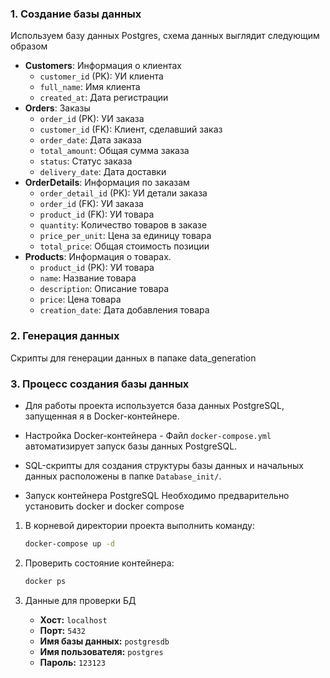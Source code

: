 ### 1. Создание базы данных
Используем базу данных Postgres, схема данных выглядит следующим образом

- **Customers**: Информация о клиентах
  - `customer_id` (PK): УИ клиента
  - `full_name`: Имя клиента
  - `created_at`: Дата регистрации
- **Orders**: Заказы
  - `order_id` (PK): УИ заказа
  - `customer_id` (FK): Клиент, сделавший заказ
  - `order_date`: Дата заказа
  - `total_amount`: Общая сумма заказа
  - `status`: Статус заказа
  - `delivery_date`: Дата доставки
- **OrderDetails**: Информация по заказам
  - `order_detail_id` (PK): УИ детали заказа
  - `order_id` (FK): УИ заказа
  - `product_id` (FK): УИ товара
  - `quantity`: Количество товаров в заказе
  - `price_per_unit`: Цена за единицу товара
  - `total_price`: Общая стоимость позиции
- **Products**: Информация о товарах.
  - `product_id` (PK): УИ товара
  - `name`: Название товара
  - `description`: Описание товара
  - `price`: Цена товара
  - `creation_date`: Дата добавления товара
 
 ### 2. Генерация данных
 Скрипты для генерации данных в папаке data_generation

 ### 3. Процесс создания базы данных

- Для работы проекта используется база данных PostgreSQL, запущенная я в Docker-контейнере. 

- Настройка Docker-контейнера - Файл `docker-compose.yml` автоматизирует запуск базы данных PostgreSQL.

- SQL-скрипты для создания структуры базы данных и начальных данных расположены в папке `Database_init/`. 

- Запуск контейнера PostgreSQL
Необходимо предварительно установить docker и docker compose
1. В корневой директории проекта выполнить команду:
   ```bash
   docker-compose up -d
   ```

2. Проверить состояние контейнера:
   ```bash
   docker ps
   ```

3. Данные для проверки БД
   - **Хост:** `localhost`
   - **Порт:** `5432`
   - **Имя базы данных:** `postgresdb`
   - **Имя пользователя:** `postgres`
   - **Пароль:** `123123`
